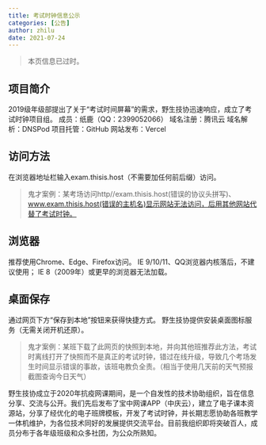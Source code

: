 ```yaml
---
title: 考试时钟信息公示
categories: [公告]
author: zhilu
date: 2021-07-24
---
```


> 本页信息已过时。

## 项目简介
2019级年级部提出了关于“考试时间屏幕”的需求，野生技协迅速响应，成立了考试时钟项目组。
成员：纸鹿（QQ：2399052066）
域名注册：腾讯云
域名解析：DNSPod
项目托管：GitHub
网站发布：Vercel
## 访问方法
在浏览器地址栏输入exam.thisis.host（不需要加任何前后缀）访问。
> 鬼才案例：某考场访问http//exam.thisis.host(错误的协议头拼写)、www.exam.thisis.host(错误的主机名)显示网站无法访问，后用其他网站代替了考试时钟。
## 浏览器
推荐使用Chrome、Edge、Firefox访问。
IE 9/10/11、QQ浏览器内核落后，不建议使用；
IE 8（2009年）或更早的浏览器无法加载。
## 桌面保存
通过网页下方“保存到本地”按钮来获得快捷方式。
野生技协提供安装桌面图标服务（无需关闭开机还原）。
> 鬼才案例：某班下载了此网页的快照到本地，并向其他班推荐此方法，考试时离线打开了快照而不是真正的考试时钟，错过在线升级，导致几个考场发生时间显示错误的事故，该班电教负全责。（相当于使用几天前的天气预报截图查询今日天气）
 
野生技协成立于2020年抗疫网课期间，是一个自发性的技术协助组织，旨在信息分享、交流与公开。我们先后发布了宝中网课APP（中庆云），建立了电子课本资源站，分享了经优化的电子班牌模板，开发了考试时钟，并长期志愿协助各班教学一体机维护，为各位技术同好的发展提供交流平台。目前我组织即将突破百人，成员分布于各年级班级和众多社团，为公众所熟知。
